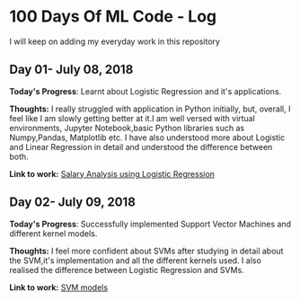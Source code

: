 # 100 Days Of ML Code - Log
I will keep on adding my everyday work in this repository
## Day 01- July 08, 2018
**Today's Progress**: Learnt about Logistic Regression and it's applications.

**Thoughts:** I really struggled with application in Python initially, but, overall, I feel like I am slowly getting better at it.I am well versed with virtual environments, Jupyter Notebook,basic Python libraries such as Numpy,Pandas, Matplotlib etc. I have also understood more about Logistic and Linear Regression in detail and understood the difference between both.

**Link to work:** [Salary Analysis using Logistic Regression](https://github.com/ditsme/Machine-Learning/tree/master/Logistic%20Regression)

## Day 02- July 09, 2018
**Today's Progress**: Successfully implemented Support Vector Machines and different kernel models.

**Thoughts:** I feel more confident about SVMs after studying in detail about the SVM,it's implementation and all the different kernels used. I also realised the difference between Logistic Regression and SVMs.

**Link to work:** [SVM models](https://github.com/ditsme/Machine-Learning/tree/master/100-Days-Of-ML-Code/Day-02-SVM)
